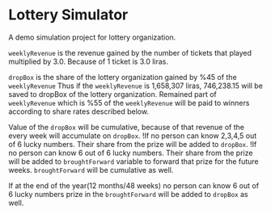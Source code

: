 # Lottery Simulator

A demo simulation project for lottery organization.

`weeklyRevenue` is the revenue gained by the number of tickets that played multiplied by 3.0.
Because of 1 ticket is 3.0 liras.

`dropBox` is the share of the lottery organization gained by %45 of the `weeklyRevenue`
Thus if the `weeklyRevenue` is 1,658,307 liras, 746,238.15 will be saved to dropBox of the lottery organization.
Remained part of `weeklyRevenue` which is %55 of the `weeklyRevenue` will be paid to winners according to share rates described below.

Value of the `dropBox` will be cumulative, because of that revenue of the every week will accumulate on `dropBox`.
!If no person can know 2,3,4,5 out of 6 lucky numbers. Their share from the prize will be added to `dropBox`.
!If no person can know 6 out of 6 lucky numbers. Their share from the prize will be added to `broughtForward` variable to forward that prize for the future weeks. `broughtForward` will be cumulative as well.

If at the end of the year(12 months/48 weeks) no person can know 6 out of 6 lucky numbers prize in the `broughtForward` will be added to `dropBox` as well.
